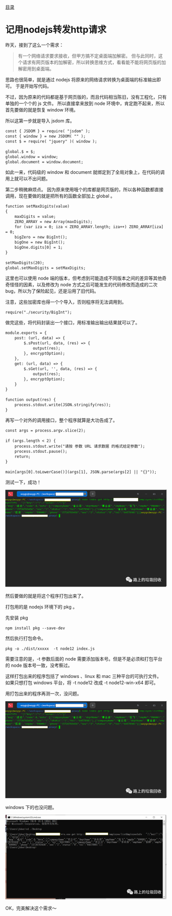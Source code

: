 [目录](./)

# 记用nodejs转发http请求

昨天，接到了这么一个需求：

> 有一个网络请求要求接收，但甲方搞不定桌面端加解密。
> 但与此同时，这个请求有网页版本的加解密，所以转换思维方式，看看能不能将网页版的加解密用到桌面端。

思路也很简单，就是通过 nodejs 将原来的网络请求转换为桌面端的标准输出即可。
于是开始写代码。

不过，因为原来的代码都是基于网页版的，而且代码相当陈旧，没有工程化，只有单独的一个个的 js 文件。
所以直接拿来放到 node 环境中，肯定跑不起来，所以首先要做的就是恢复 window 环境。

所以这第一步就是导入 jsdom 库。

```
const { JSDOM } = require( "jsdom" );
const { window } = new JSDOM( "" );
const $ = require( "jquery" )( window );

global.$ = $;
global.window = window;
global.document = window.document;
```

如此一来，代码级的 window 和 document 就绑定到了全局对象上，在代码的调用上就可以不出问题。

第二步稍微麻烦点。
因为原来使用哦个的库都是网页版的，所以各种函数都直接调用，现在要做的就是把所有的函数全部加上 global 。

```
function setMaxDigits(value)
{
    maxDigits = value;
    ZERO_ARRAY = new Array(maxDigits);
    for (var iza = 0; iza < ZERO_ARRAY.length; iza++) ZERO_ARRAY[iza] = 0;
    bigZero = new BigInt();
    bigOne = new BigInt();
    bigOne.digits[0] = 1;
}

setMaxDigits(20);
global.setMaxDigits = setMaxDigits;
```

这里也可以使用 node 端的版本，但考虑到可能造成不同版本之间的差异等其他奇奇怪怪的因素，以及修改为 node 方式之后可能发生的代码修改而造成的二次 bug，所以为了保险起见，还是沿用了旧代码。

注意，这些加密库也得一个个导入，否则程序将无法调用到。

```
require("./security/BigInt");
```

做完这些，将代码封装出一个接口，用标准输出输出结果就可以了。

```
module.exports = {
    post: (url, data) => {
        $.sPost(url, data, (res) => {
            output(res);
        }, encryptOption);
    },
    get: (url, data) => {
        $.sGet(url, '', data, (res) => {
            output(res);
        }, encryptOption);
    }
}

function output(res) {
    process.stdout.write(JSON.stringify(res));
}
```

再写一个对外的调用接口，整个程序就算是大功告成了。

```
const args = process.argv.slice(2);

if (args.length < 2) {
    process.stdout.write("请按 参数 URL 请求数据 的格式给定参数");
    process.stdout.pause();
    return;
}

main[args[0].toLowerCase()](args[1], JSON.parse(args[2] || "{}"));
```

测试一下，成功！

![](./linux-success.png)

然后要做的就是将这个程序打包出来了。

打包用的是 nodejs 环境下的 pkg 。

先安装 pkg

```
npm install pkg --save-dev
```

然后执行打包命令。

```
pkg -o ./dist/xxxxx  -t node12 index.js
```

需要注意的是，-t 参数后面的 node 需要添加版本号。但是不是必须和打包平台的 node 版本号一致，没考察过。

这样打包出来的程序包括了 windows 、linux 和 mac 三种平台的可执行文件。
如果只想打包 windows 平台，将 -t node12 改成 -t node12-win-x64 即可。

用打包出来的程序再测一次，没问题。

![](./linux-success.png)

windows 下的也没问题。

![](./windows-success.png)

OK，完美解决这个需求～